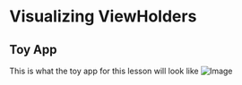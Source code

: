 # Visualizing ViewHolders

## Toy App

This is what the toy app for this lesson will look like
![Image](https://d17h27t6h515a5.cloudfront.net/topher/2016/November/582a7536_gree-vide/gree-vide.gif)
